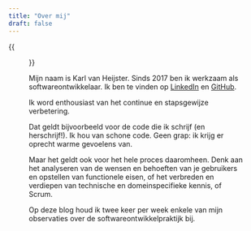 ```yaml
---
title: "Over mij"
draft: false
---
```


{{<figure src="/images/profile-picture.jpg" width="300" alt="Profielfoto">}}


Mijn naam is Karl van Heijster. Sinds 2017 ben ik werkzaam als softwareontwikkelaar. Ik ben te vinden op [LinkedIn](https://www.linkedin.com/in/karl-van-heijster-833503aa/) en [GitHub](https://github.com/notkarlmarx).


Ik word enthousiast van het continue en stapsgewijze verbetering. 


Dat geldt bijvoorbeeld voor de code die ik schrijf (en herschrijf!). Ik hou van schone code. Geen grap: ik krijg er oprecht warme gevoelens van. 


Maar het geldt ook voor het hele proces daaromheen. Denk aan het analyseren van de wensen en behoeften van je gebruikers en opstellen van functionele eisen, of het verbreden en verdiepen van technische en domeinspecifieke kennis, of Scrum.


Op deze blog houd ik twee keer per week enkele van mijn observaties over de softwareontwikkelpraktijk bij. 
